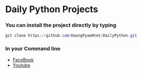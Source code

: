 # Daily Python Projects

### You can install the project directly by typing
```powershell
git clone https://github.com/KaungPyaeHtet/DailyPython.git
 ```
### In your Command line

* [FaceBook](https://www.facebook.com/Ozzy2-116122734428682/)
* [Youtube](https://www.youtube.com/channel/UCRCaF1xcoLUnknG1cxSZ10w)